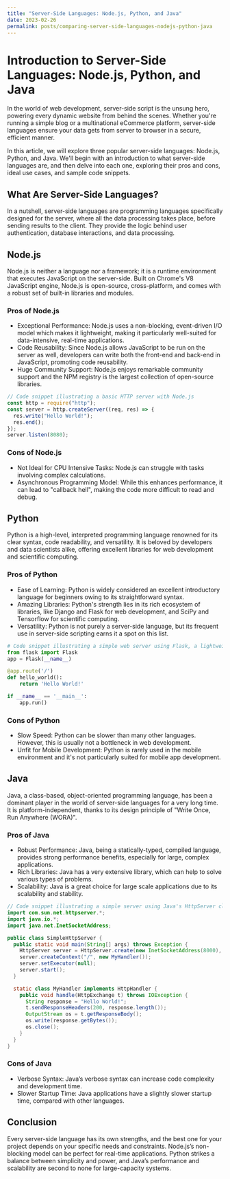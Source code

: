 ```yaml
---
title: "Server-Side Languages: Node.js, Python, and Java"
date: 2023-02-26
permalink: posts/comparing-server-side-languages-nodejs-python-java
---
```


# Introduction to Server-Side Languages: Node.js, Python, and Java

In the world of web development, server-side script is the unsung hero, powering every dynamic website from behind the scenes. Whether you're running a simple blog or a multinational eCommerce platform, server-side languages ensure your data gets from server to browser in a secure, efficient manner.

In this article, we will explore three popular server-side languages: Node.js, Python, and Java. We'll begin with an introduction to what server-side languages are, and then delve into each one, exploring their pros and cons, ideal use cases, and sample code snippets.

## What Are Server-Side Languages?

In a nutshell, server-side languages are programming languages specifically designed for the server, where all the data processing takes place, before sending results to the client. They provide the logic behind user authentication, database interactions, and data processing.

## Node.js

Node.js is neither a language nor a framework; it is a runtime environment that executes JavaScript on the server-side. Built on Chrome's V8 JavaScript engine, Node.js is open-source, cross-platform, and comes with a robust set of built-in libraries and modules.

### Pros of Node.js

- Exceptional Performance: Node.js uses a non-blocking, event-driven I/O model which makes it lightweight, making it particularly well-suited for data-intensive, real-time applications.
- Code Reusability: Since Node.js allows JavaScript to be run on the server as well, developers can write both the front-end and back-end in JavaScript, promoting code reusability.
- Huge Community Support: Node.js enjoys remarkable community support and the NPM registry is the largest collection of open-source libraries.

```javascript
// Code snippet illustrating a basic HTTP server with Node.js
const http = require("http");
const server = http.createServer((req, res) => {
  res.write("Hello World!");
  res.end();
});
server.listen(8080);
```

### Cons of Node.js

- Not Ideal for CPU Intensive Tasks: Node.js can struggle with tasks involving complex calculations.
- Asynchronous Programming Model: While this enhances performance, it can lead to "callback hell", making the code more difficult to read and debug.

## Python

Python is a high-level, interpreted programming language renowned for its clear syntax, code readability, and versatility. It is beloved by developers and data scientists alike, offering excellent libraries for web development and scientific computing.

### Pros of Python

- Ease of Learning: Python is widely considered an excellent introductory language for beginners owing to its straightforward syntax.
- Amazing Libraries: Python's strength lies in its rich ecosystem of libraries, like Django and Flask for web development, and SciPy and Tensorflow for scientific computing.
- Versatility: Python is not purely a server-side language, but its frequent use in server-side scripting earns it a spot on this list.

```python
# Code snippet illustrating a simple web server using Flask, a lightweight Python web framework
from flask import Flask
app = Flask(__name__)

@app.route('/')
def hello_world():
    return 'Hello World!'

if __name__ == '__main__':
    app.run()
```

### Cons of Python

- Slow Speed: Python can be slower than many other languages. However, this is usually not a bottleneck in web development.
- Unfit for Mobile Development: Python is rarely used in the mobile environment and it's not particularly suited for mobile app development.

## Java

Java, a class-based, object-oriented programming language, has been a dominant player in the world of server-side languages for a very long time. It is platform-independent, thanks to its design principle of "Write Once, Run Anywhere (WORA)".

### Pros of Java

- Robust Performance: Java, being a statically-typed, compiled language, provides strong performance benefits, especially for large, complex applications.
- Rich Libraries: Java has a very extensive library, which can help to solve various types of problems.
- Scalability: Java is a great choice for large scale applications due to its scalability and stability.

```java
// Code snippet illustrating a simple server using Java's HttpServer class
import com.sun.net.httpserver.*;
import java.io.*;
import java.net.InetSocketAddress;

public class SimpleHttpServer {
  public static void main(String[] args) throws Exception {
    HttpServer server = HttpServer.create(new InetSocketAddress(8000), 0);
    server.createContext("/", new MyHandler());
    server.setExecutor(null);
    server.start();
  }

  static class MyHandler implements HttpHandler {
    public void handle(HttpExchange t) throws IOException {
      String response = "Hello World!";
      t.sendResponseHeaders(200, response.length());
      OutputStream os = t.getResponseBody();
      os.write(response.getBytes());
      os.close();
    }
  }
}
```

### Cons of Java

- Verbose Syntax: Java’s verbose syntax can increase code complexity and development time.
- Slower Startup Time: Java applications have a slightly slower startup time, compared with other languages.

## Conclusion

Every server-side language has its own strengths, and the best one for your project depends on your specific needs and constraints. Node.js’s non-blocking model can be perfect for real-time applications. Python strikes a balance between simplicity and power, and Java’s performance and scalability are second to none for large-capacity systems.
